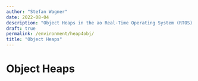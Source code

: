 ```yaml
---
author: "Stefan Wagner"
date: 2022-08-04
description: "Object Heaps in the ao Real-Time Operating System (RTOS)."
draft: true
permalink: /environment/heap4obj/
title: "Object Heaps"
---
```


# Object Heaps
